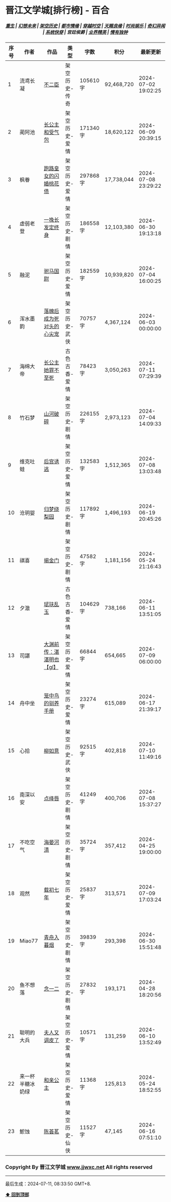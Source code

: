 # 晋江文学城[排行榜] - 百合

<h5 align="center">
	<a href="https://github.com/dev-chenxing/jjwxc-charts/blob/main/重生.md">重生</a> |
	<a href="https://github.com/dev-chenxing/jjwxc-charts/blob/main/幻想未来.md">幻想未来</a> |
	<a href="https://github.com/dev-chenxing/jjwxc-charts/blob/main/架空历史.md">架空历史</a> |
	<a href="https://github.com/dev-chenxing/jjwxc-charts/blob/main/都市情缘.md">都市情缘</a> |
	<a href="https://github.com/dev-chenxing/jjwxc-charts/blob/main/README.md">穿越时空</a> |
	<a href="https://github.com/dev-chenxing/jjwxc-charts/blob/main/天赐良缘.md">天赐良缘</a> |
	<a href="https://github.com/dev-chenxing/jjwxc-charts/blob/main/时尚娱乐.md">时尚娱乐</a> |
	<a href="https://github.com/dev-chenxing/jjwxc-charts/blob/main/奇幻异闻.md">奇幻异闻</a> |
	<a href="https://github.com/dev-chenxing/jjwxc-charts/blob/main/系统快穿.md">系统快穿</a> |
	<b>宫廷侯爵</b> |
	<a href="https://github.com/dev-chenxing/jjwxc-charts/blob/main/业界精英.md">业界精英</a> |
	<a href="https://github.com/dev-chenxing/jjwxc-charts/blob/main/情有独钟.md">情有独钟</a>
</h5>

| 序号 | 作者 | 作品 | 类型 | 字数 | 积分 | 最新更新 | 
|-----|------|------|-----|------|------|---------|
| 1 | 流鸢长凝 | [不二臣](https://www.jjwxc.net/onebook.php?novelid=6203198) | 架空历史-传奇 | 105610字 | 92,468,720 | 2024-07-02 19:02:25 | 
| 2 | 蔺阿池 | [长公主和受气包](https://www.jjwxc.net/onebook.php?novelid=8775772) | 架空历史-爱情 | 171340字 | 18,620,122 | 2024-06-09 20:39:15 | 
| 3 | 枫眷 | [跑路皇女的闪婚桃花债](https://www.jjwxc.net/onebook.php?novelid=8217539) | 架空历史-爱情 | 297868字 | 17,738,044 | 2024-07-08 23:29:22 | 
| 4 | 虚弱老登 | [一挽长发定终身](https://www.jjwxc.net/onebook.php?novelid=8840260) | 架空历史-剧情 | 186558字 | 12,103,380 | 2024-06-30 19:13:18 | 
| 5 | 融泥 | [驸马国尉](https://www.jjwxc.net/onebook.php?novelid=8792067) | 架空历史-爱情 | 182559字 | 10,939,820 | 2024-07-04 16:00:25 | 
| 6 | 浑水墨韵 | [落魄后成为死对头的心尖宠](https://www.jjwxc.net/onebook.php?novelid=8829120) | 架空历史-武侠 | 70757字 | 4,367,124 | 2024-06-03 00:00:00 | 
| 7 | 海绵大帝 | [长公主她罪不至死](https://www.jjwxc.net/onebook.php?novelid=8861477) | 古色古香-爱情 | 78423字 | 3,050,263 | 2024-07-11 07:29:39 | 
| 8 | 竹石梦 | [山河破碎](https://www.jjwxc.net/onebook.php?novelid=8821859) | 架空历史-剧情 | 226155字 | 2,973,123 | 2024-07-04 14:09:33 | 
| 9 | 维克吐蛙 | [后宫诱逃](https://www.jjwxc.net/onebook.php?novelid=8881455) | 架空历史-爱情 | 132583字 | 1,512,365 | 2024-07-08 13:03:48 | 
| 10 | 沧玥婴 | [归梦绕梨园](https://www.jjwxc.net/onebook.php?novelid=8793907) | 架空历史-剧情 | 117892字 | 1,496,193 | 2024-06-19 20:45:26 | 
| 11 | 祺喜 | [揭金门](https://www.jjwxc.net/onebook.php?novelid=8881229) | 架空历史-剧情 | 47582字 | 1,181,156 | 2024-05-24 21:16:43 | 
| 12 | 夕澈 | [珷玞乱玉](https://www.jjwxc.net/onebook.php?novelid=8876309) | 古色古香-爱情 | 104629字 | 738,166 | 2024-06-11 13:51:05 | 
| 13 | 司諶 | [大渊前传：湛湛明也【gl】](https://www.jjwxc.net/onebook.php?novelid=8812548) | 架空历史-爱情 | 66844字 | 654,665 | 2024-07-09 06:00:00 | 
| 14 | 舟中坐 | [笼中鸟的驯养手册](https://www.jjwxc.net/onebook.php?novelid=8612198) | 架空历史-爱情 | 23274字 | 615,089 | 2024-06-17 21:39:17 | 
| 15 | 心拾 | [柳如意](https://www.jjwxc.net/onebook.php?novelid=8818904) | 架空历史-武侠 | 92515字 | 402,818 | 2024-07-10 11:49:16 | 
| 16 | 南深以安 | [点绛唇](https://www.jjwxc.net/onebook.php?novelid=8496495) | 架空历史-剧情 | 41249字 | 400,706 | 2024-07-08 15:37:27 | 
| 17 | 不吃空气 | [海晏河清](https://www.jjwxc.net/onebook.php?novelid=8835881) | 架空历史-剧情 | 35724字 | 357,412 | 2024-04-25 19:00:00 | 
| 18 | 观然 | [载初七年](https://www.jjwxc.net/onebook.php?novelid=8877358) | 架空历史-爱情 | 25837字 | 313,571 | 2024-07-09 17:03:24 | 
| 19 | Miao77 | [青舟入暮烟](https://www.jjwxc.net/onebook.php?novelid=8807113) | 架空历史-剧情 | 39839字 | 293,398 | 2024-06-30 15:51:48 | 
| 20 | 鱼不想落 | [念一二](https://www.jjwxc.net/onebook.php?novelid=8854940) | 架空历史-剧情 | 27832字 | 193,171 | 2024-04-28 18:20:56 | 
| 21 | 聪明的大兵 | [夫人又调皮了](https://www.jjwxc.net/onebook.php?novelid=8867193) | 架空历史-爱情 | 10571字 | 131,259 | 2024-06-10 13:52:49 | 
| 22 | 来一杯半糖冰奶绿 | [和亲公主](https://www.jjwxc.net/onebook.php?novelid=8904917) | 架空历史-爱情 | 11368字 | 125,813 | 2024-05-24 18:52:55 | 
| 23 | 鯲蚀 | [陈荟茗](https://www.jjwxc.net/onebook.php?novelid=8818500) | 架空历史-仙侠 | 11527字 | 47,145 | 2024-06-16 07:51:10 | 

### Copyright By 晋江文学城 www.jjwxc.net All rights reserved

---

最后生成：2024-07-11, 08:33:50 GMT+8.

**[⬆ 回到顶部](#晋江文学城排行榜---百合)**

